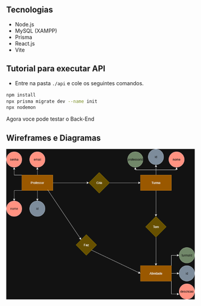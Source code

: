 ## Tecnologias
- Node.js
- MySQL (XAMPP)
- Prisma
- React.js
- Vite

## Tutorial para executar API 

- Entre na pasta `./api` e cole os seguintes comandos.

```bash
npm install
npx prisma migrate dev --name init
npx nodemon
```

Agora voce pode testar o Back-End

## Wireframes e Diagramas

![MerDER](../docs/MerDer.drawio.png)


